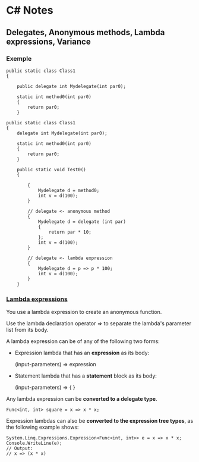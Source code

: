 
# C# Notes

## Delegates, Anonymous methods, Lambda expressions, Variance

### Exemple

    public static class Class1
    {

        public delegate int Mydelegate(int par0);

        static int method0(int par0)
        {
            return par0;
        }

    public static class Class1
    {
        delegate int Mydelegate(int par0);

        static int method0(int par0)
        {
            return par0;
        }

        public static void Test0()
        {

            {
                Mydelegate d = method0;
                int v = d(100);
            }

            // delegate <- anonymous method
            {
                Mydelegate d = delegate (int par)
                {
                    return par * 10;
                };
                int v = d(100);
            }

            // delegate <- lambda expression
            {
                Mydelegate d = p => p * 100;
                int v = d(100);
            }
        }
	
### [Lambda expressions](https://docs.microsoft.com/en-us/dotnet/csharp/language-reference/operators/lambda-expressions)

You use a lambda expression to create an anonymous function.

Use the lambda declaration operator => to separate the lambda's parameter list from its body.

A lambda expression can be of any of the following two forms:

- Expression lambda that has an __expression__ as its body:

    (input-parameters) => expression

- Statement lambda that has a __statement__ block as its body:

    (input-parameters) => { <sequence-of-statements> }

Any lambda expression can be __converted to a delegate type__. 

    Func<int, int> square = x => x * x;

Expression lambdas can also be __converted to the expression tree types__,
as the following example shows:

    System.Linq.Expressions.Expression<Func<int, int>> e = x => x * x;
    Console.WriteLine(e);
    // Output:
    // x => (x * x)

